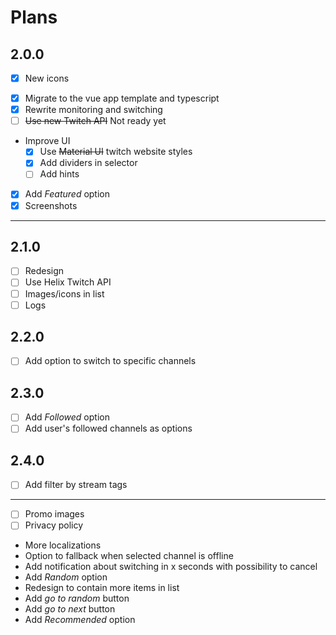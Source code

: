 # Plans

## 2.0.0
- [x] New icons
* [x] Migrate to the vue app template and typescript
* [x] Rewrite monitoring and switching
* [ ] ~~Use new Twitch API~~ Not ready yet
* Improve UI
  * [x] Use ~~Material UI~~ twitch website styles
  * [x] Add dividers in selector
  * [ ] Add hints
* [x] Add *Featured* option
* [x] Screenshots
---
## 2.1.0
* [ ] Redesign
* [ ] Use Helix Twitch API
* [ ] Images/icons in list
* [ ] Logs

## 2.2.0
* [ ] Add option to switch to specific channels

## 2.3.0
* [ ] Add *Followed* option
* [ ] Add user's followed channels as options

## 2.4.0
* [ ] Add filter by stream tags

---
* [ ] Promo images
* [ ] Privacy policy
* More localizations
* Option to fallback when selected channel is offline
* Add notification about switching in x seconds with possibility to cancel
* Add *Random* option
* Redesign to contain more items in list
* Add *go to random* button
* Add *go to next* button
* Add *Recommended* option
